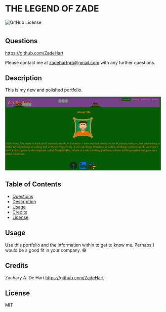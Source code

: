 # THE LEGEND OF ZADE

![GitHub License](https://img.shields.io/badge/license-MIT-orange.svg)

# <Your-Project-Title> 

## Questions 

https://github.com/ZadeHart

Please contact me at zadehartpro@gmail.com with any further questions.


## Description

This is my new and polished portfolio.


![Photo of my new portfolio, created in React.](assets/new_portfolio.png)

## Table of Contents

- [Questions](#questions)
- [Description](#description)
- [Usage](#usage)
- [Credits](#credits)
- [License](#license)

## Usage

Use this portfolio and the information within to get to know me. Perhaps I would be a good fit in your company. 😁

## Credits

Zachary A. De Hart
https://github.com/ZadeHart

## License

MIT
